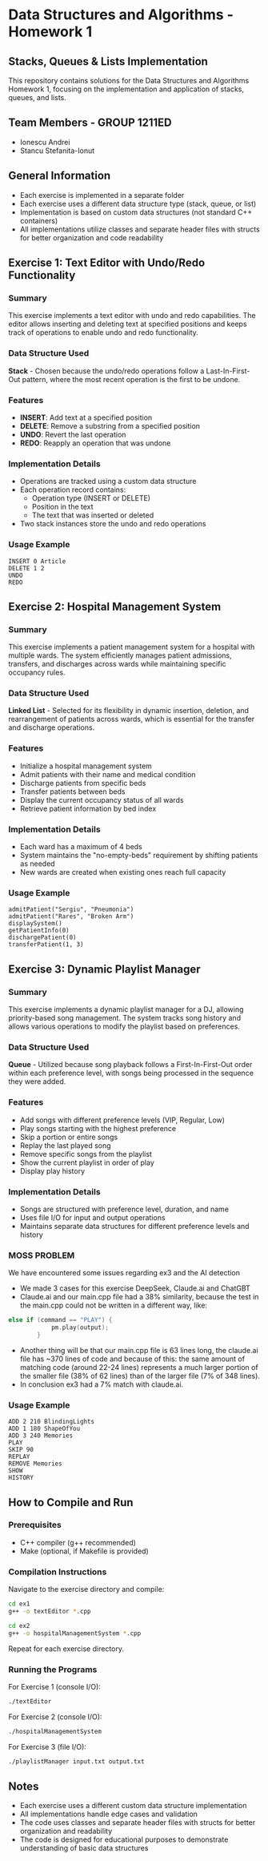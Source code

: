 # Data Structures and Algorithms - Homework 1
## Stacks, Queues & Lists Implementation

This repository contains solutions for the Data Structures and Algorithms Homework 1, focusing on the implementation and application of stacks, queues, and lists.

## Team Members - GROUP 1211ED
- Ionescu Andrei
- Stancu Stefanita-Ionut

## General Information

- Each exercise is implemented in a separate folder
- Each exercise uses a different data structure type (stack, queue, or list)
- Implementation is based on custom data structures (not standard C++ containers)
- All implementations utilize classes and separate header files with structs for better organization and code readability

## Exercise 1: Text Editor with Undo/Redo Functionality

### Summary
This exercise implements a text editor with undo and redo capabilities. The editor allows inserting and deleting text at specified positions and keeps track of operations to enable undo and redo functionality.

### Data Structure Used
**Stack** - Chosen because the undo/redo operations follow a Last-In-First-Out pattern, where the most recent operation is the first to be undone.

### Features
- **INSERT**: Add text at a specified position
- **DELETE**: Remove a substring from a specified position
- **UNDO**: Revert the last operation
- **REDO**: Reapply an operation that was undone

### Implementation Details
- Operations are tracked using a custom data structure
- Each operation record contains:
  - Operation type (INSERT or DELETE)
  - Position in the text
  - The text that was inserted or deleted
- Two stack instances store the undo and redo operations

### Usage Example
```
INSERT 0 Article
DELETE 1 2
UNDO
REDO
```

## Exercise 2: Hospital Management System

### Summary
This exercise implements a patient management system for a hospital with multiple wards. The system efficiently manages patient admissions, transfers, and discharges across wards while maintaining specific occupancy rules.

### Data Structure Used
**Linked List** - Selected for its flexibility in dynamic insertion, deletion, and rearrangement of patients across wards, which is essential for the transfer and discharge operations.

### Features
- Initialize a hospital management system
- Admit patients with their name and medical condition
- Discharge patients from specific beds
- Transfer patients between beds
- Display the current occupancy status of all wards
- Retrieve patient information by bed index

### Implementation Details
- Each ward has a maximum of 4 beds
- System maintains the "no-empty-beds" requirement by shifting patients as needed
- New wards are created when existing ones reach full capacity

### Usage Example
```
admitPatient("Sergiu", "Pneumonia")
admitPatient("Rares", "Broken Arm")
displaySystem()
getPatientInfo(0)
dischargePatient(0)
transferPatient(1, 3)
```

## Exercise 3: Dynamic Playlist Manager

### Summary
This exercise implements a dynamic playlist manager for a DJ, allowing priority-based song management. The system tracks song history and allows various operations to modify the playlist based on preferences.

### Data Structure Used
**Queue** - Utilized because song playback follows a First-In-First-Out order within each preference level, with songs being processed in the sequence they were added.

### Features
- Add songs with different preference levels (VIP, Regular, Low)
- Play songs starting with the highest preference
- Skip a portion or entire songs
- Replay the last played song
- Remove specific songs from the playlist
- Show the current playlist in order of play
- Display play history

### Implementation Details
- Songs are structured with preference level, duration, and name
- Uses file I/O for input and output operations
- Maintains separate data structures for different preference levels and history

### MOSS PROBLEM
We have encountered some issues regarding ex3 and the AI detection
- We made 3 cases for this exercise DeepSeek, Claude.ai and ChatGBT
- Claude.ai and our main.cpp file had a 38% similarity, because the test in the main.cpp could not be written in a different way, like:
```c++
else if (command == "PLAY") {
            pm.play(output);
        }
```
- Another thing will be that our main.cpp file is 63 lines long, the claude.ai file has ~370 lines of code and because of this: the same amount of matching code (around 22-24 lines) represents a much larger portion of the smaller file (38% of 62 lines) than of the larger file (7% of 348 lines).
- In conclusion ex3 had a 7% match with claude.ai.

### Usage Example
```
ADD 2 210 BlindingLights
ADD 1 180 ShapeOfYou
ADD 3 240 Memories
PLAY
SKIP 90
REPLAY
REMOVE Memories
SHOW
HISTORY
```

## How to Compile and Run

### Prerequisites
- C++ compiler (g++ recommended)
- Make (optional, if Makefile is provided)

### Compilation Instructions
Navigate to the exercise directory and compile:

```bash
cd ex1
g++ -o textEditor *.cpp
```

```bash
cd ex2
g++ -o hospitalManagementSystem *.cpp
```

Repeat for each exercise directory.

### Running the Programs
For Exercise 1 (console I/O):
```bash
./textEditor
```

For Exercise 2 (console I/O):
```bash
./hospitalManagementSystem
```

For Exercise 3 (file I/O):
```bash
./playlistManager input.txt output.txt
```

## Notes
- Each exercise uses a different custom data structure implementation
- All implementations handle edge cases and validation
- The code uses classes and separate header files with structs for better organization and readability
- The code is designed for educational purposes to demonstrate understanding of basic data structures